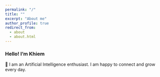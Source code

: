 ```yaml
---
permalink: "/"
title: ""
excerpt: "About me"
author_profile: true
redirect_from: 
  - about
  - about.html
---
```


### Hello! I’m Khiem

🌱 I am an Artificial Intelligence enthusiast. I am happy to connect and grow every day. 
